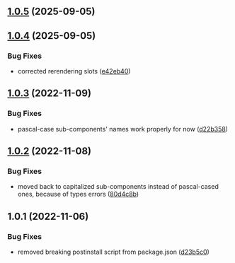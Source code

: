 ## [1.0.5](https://github.com/mjezior/react-slottable/compare/v1.0.4...v1.0.5) (2025-09-05)



## [1.0.4](https://github.com/mjezior/react-slottable/compare/v1.0.3...v1.0.4) (2025-09-05)


### Bug Fixes

* corrected rerendering slots ([e42eb40](https://github.com/mjezior/react-slottable/commit/e42eb4005eb4a26e88663a301cf7469bea6a3085))



## [1.0.3](https://github.com/mjezior/react-slottable/compare/v1.0.2...v1.0.3) (2022-11-09)


### Bug Fixes

* pascal-case sub-components' names work properly for now ([d22b358](https://github.com/mjezior/react-slottable/commit/d22b3580f21d670474fb9cfba9a42c264825daf9))



## [1.0.2](https://github.com/mjezior/react-slottable/compare/v1.0.1...v1.0.2) (2022-11-08)


### Bug Fixes

* moved back to capitalized sub-components instead of pascal-cased ones, because of types errors ([80d4c8b](https://github.com/mjezior/react-slottable/commit/80d4c8bddefddbb11a23bee36b951636d6aa9b8e))



## 1.0.1 (2022-11-06)


### Bug Fixes

* removed breaking postinstall script from package.json ([d23b5c0](https://github.com/mjezior/react-slottable/commit/d23b5c06a8e88b2176bf9e5dc832f6b82d290055))




